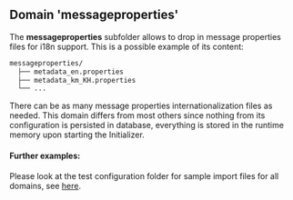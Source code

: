 ## Domain 'messageproperties'
The **messageproperties** subfolder allows to drop in message properties files for i18n support. This is a possible example of its content:
```bash
messageproperties/
  ├── metadata_en.properties
  ├── metadata_km_KH.properties
  └── ...
```
There can be as many message properties internationalization files as needed.
This domain differs from most others since nothing from its configuration is persisted in database, everything is stored in the runtime memory upon starting the Initializer.

#### Further examples:
Please look at the test configuration folder for sample import files for all domains, see [here](../api/src/test/resources/testAppDataDir/configuration).